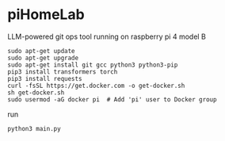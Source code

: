 # piHomeLab
LLM-powered git ops tool running on raspberry pi 4 model B

```
sudo apt-get update
sudo apt-get upgrade
sudo apt-get install git gcc python3 python3-pip
pip3 install transformers torch
pip3 install requests
curl -fsSL https://get.docker.com -o get-docker.sh
sh get-docker.sh
sudo usermod -aG docker pi  # Add 'pi' user to Docker group
```

run 
```
python3 main.py
```
